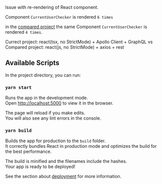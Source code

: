 Issue with re-rendering of React component.

Component `CurrentUserChecker` is rendered `6 times`

in the [compared project](https://github.com/sketchnotes/-issue-react-multi-rendering-2) the same Component `CurrentUserChecker` is rendered `4 times`.

Currect project: react(tsx, no StrictMode) + Apollo Client + GraphQL
                vs
Compared project: react(js, no StrictMode) + axios + rest

## Available Scripts

In the project directory, you can run:

### `yarn start`

Runs the app in the development mode.<br />
Open [http://localhost:5000](http://localhost:5000) to view it in the browser.

The page will reload if you make edits.<br />
You will also see any lint errors in the console.

### `yarn build`

Builds the app for production to the `build` folder.<br />
It correctly bundles React in production mode and optimizes the build for the best performance.

The build is minified and the filenames include the hashes.<br />
Your app is ready to be deployed!

See the section about [deployment](https://facebook.github.io/create-react-app/docs/deployment) for more information.
